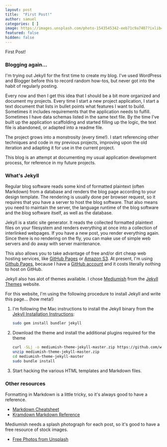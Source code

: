 ```yaml
---
layout: post
title:  "First Post!"
author: samuel
categories: [ ]
image: https://images.unsplash.com/photo-1543545342-eeb71c9a7407?ixlib=rb-0.3.5&ixid=eyJhcHBfaWQiOjEyMDd9&s=cf15f8e35cfcf5ceb4adc69aecca59ff&auto=format&fit=crop&w=2550&q=80
featured: false
hidden: false
---
```


First Post!

### Blogging again...

I'm trying out Jekyll for the first time to create my blog. I've used WordPress and Blogger before this to record random how-tos, but never got into the habit of regularly posting.

Every now and then I get this idea that I should be a bit more organized and document my projects. Every time I start a new project application, I start a text document that lists in bullet points what features I want to build. Sometimes it includes requirements that the application needs to fulfill. Sometimes I have data schemas listed in the same text file. By the time I've built up the application scaffolding and started filling up the logic, the text file is abandoned, or adapted into a readme file.

The project grows into a monstrosity (every time!). I start referencing other techniques and code in my previous projects, improving upon the old iteration and adapting it for use in the current project.

This blog is an attempt at documenting my usual application development process, for reference in my future projects. 

### What's Jekyll

Regular blog software reads some kind of formatted plaintext (often Markdown) from a database and renders the blog page according to your design template. The rendering is usually done per browser request, so it requires that you have a server to host the blog software. That also means you need to maintain the server, the language runtime of the blog software and the blog software itself, as well as the database.

Jekyll is a static site generator. It reads the collected formatted plaintext files on your filesystem and renders everything at once into a collection of interlinked webpages. If you have a new post, you render everything again. Since there is no rendering on the fly, you can make use of simple web servers and do away with server maintenance. 

This also allows you to take advantage of free and/or dirt cheap web hosting services, like [GitHub Pages](https://pages.github.com/) or [Amazon S3](https://aws.amazon.com/s3/). At present, I'm using [Github Pages](https://pages.github.com/), because I have a [GitHub account](https://github.com/samloh84) and it costs literally nothing to host on GitHub.

Jekyll also has alot of themes available. I chose [Mediumish](https://jekyllthemes.io/theme/mediumish) from the [Jekyll Themes](https://jekyllthemes.io) website.

For this website, I'm using the following procedure to install Jekyll and write this page... (how meta!)

1. I'm following the Mac instructions to install the Jekyll binary from the [Jekyll Installation Instructions](https://jekyllrb.com/docs/installation/macos/):
    
    ```bash
    sudo gem install bundler jekyll
    ```
        
2. Download the theme and install the additional plugins required for the theme
        
    ```bash   
    curl -SLj -o mediumish-theme-jekyll-master.zip https://github.com/wowthemesnet/mediumish-theme-jekyll/archive/master.zip
    unzip mediumish-theme-jekyll-master.zip
    cd mediumish-theme-jekyll-master   
    sudo bundle install
    ``` 
        
3. Start hacking the various HTML templates and Markdown files.

### Other resources

Formatting in Markdown is a little tricky, so it's always good to have a reference.
* [Markdown Cheatsheet](https://github.com/adam-p/markdown-here/wiki/Markdown-Cheatsheet)
* [Kramdown Markdown Reference](https://kramdown.gettalong.org/quickref.html)

Mediumish needs a splash photograph for each post, so it's good to have a free resource of stock images.
* [Free Photos from Unsplash](https://unsplash.com/)
    